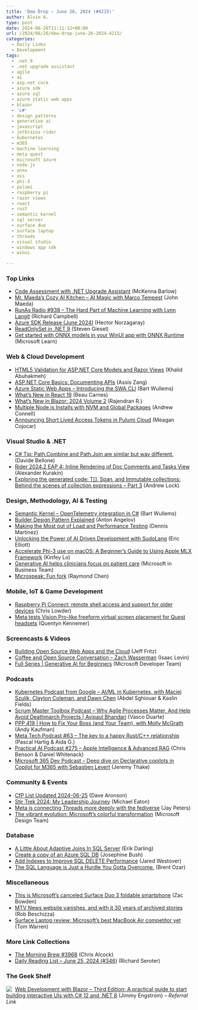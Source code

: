 ```yaml
---
title: 'Dew Drop – June 26, 2024 (#4215)'
author: Alvin A.
type: post
date: 2024-06-26T11:11:12+00:00
url: /2024/06/26/dew-drop-june-26-2024-4215/
categories:
  - Daily Links
  - Development
tags:
  - .net 9
  - .net upgrade assistant
  - agile
  - ai
  - asp.net core
  - azure sdk
  - azure sql
  - azure static web apps
  - blazor
  - 'c#'
  - design patterns
  - generative ai
  - javascript
  - jetbrains rider
  - kubernetes
  - m365
  - machine learning
  - meta quest
  - microsoft azure
  - node.js
  - onnx
  - oss
  - phi-3
  - pulumi
  - raspberry pi
  - razor views
  - react
  - rust
  - semantic kernel
  - sql server
  - surface duo
  - surface laptop
  - threads
  - visual studio
  - windows app sdk
  - winui

---
```

### <a name="top"></a>Top Links

  * <a href="https://devblogs.microsoft.com/visualstudio/code-assessment-with-net-upgrade-assistant/" target="_blank" rel="noopener">Code Assessment with .NET Upgrade Assistant</a> (McKenna Barlow)
  * <a href="http://www.youtube.com/watch?v=PW-w1yVVRXc" target="_blank" rel="noopener">Mr. Maeda&#8217;s Cozy AI Kitchen &#8211; AI Magic with Marco Tempest</a> (John Maeda)
  * <a href="https://runasradio.com/Shows/Show/938" target="_blank" rel="noopener">RunAs Radio #938 &#8211; The Hard Part of Machine Learning with Lynn Langit</a> (Richard Campbell)
  * <a href="https://devblogs.microsoft.com/azure-sdk/azure-sdk-release-june-2024/" target="_blank" rel="noopener">Azure SDK Release (June 2024)</a> (Hector Norzagaray)
  * <a href="https://steven-giesel.com/blogPost/f368c7d3-488e-4bea-92b4-abf176353fa3" target="_blank" rel="noopener">ReadOnlySet in .NET 9</a> (Steven Giesel)
  * <a href="https://learn.microsoft.com/windows/ai/models/get-started-onnx-winui" target="_blank" rel="noopener">Get started with ONNX models in your WinUI app with ONNX Runtime</a> (Microsoft Learn)



### <a name="web"></a>Web & Cloud Development

  * <a href="https://khalidabuhakmeh.com/html5-validation-for-aspnet-core-models-and-razor-views" target="_blank" rel="noopener">HTML5 Validation for ASP.NET Core Models and Razor Views</a> (Khalid Abuhakmeh)
  * <a href="https://www.telerik.com/blogs/aspnet-core-basics-documenting-apis" target="_blank" rel="noopener">ASP.NET Core Basics: Documenting APIs</a> (Assis Zang)
  * <a href="https://bartwullems.blogspot.com/2024/06/azure-static-web-appsintroducing-swa-cli.html" target="_blank" rel="noopener">Azure Static Web Apps – Introducing the SWA CLI</a> (Bart Wullems)
  * <a href="https://www.freecodecamp.org/news/whats-new-in-react-19/" target="_blank" rel="noopener">What&#8217;s New in React 19</a> (Beau Carnes)
  * <a href="https://www.syncfusion.com/blogs/post/whats-new-blazor-2024-volume-2?utm_source=alvinashcraft&utm_medium=email&utm_campaign=alvinashcraft_blog_edmjun24" target="_blank" rel="noopener">What’s New in Blazor: 2024 Volume 2</a> (Rajendran R.)
  * <a href="https://www.voitanos.io/blog/multiple-node-installs-nvm-global-packages/?utm_medium=rss&utm_source=andrewconnell.com" target="_blank" rel="noopener">Multiple Node.js Installs with NVM and Global Packages</a> (Andrew Connell)
  * <a href="https://www.pulumi.com/blog/short-lived-access-tokens/" target="_blank" rel="noopener">Announcing Short Lived Access Tokens in Pulumi Cloud</a> (Meagan Cojocar)



### <a name="dotnet"></a>Visual Studio & .NET

  * <a href="https://www.code4it.dev/csharptips/path-combine-vs-path-join/" target="_blank" rel="noopener">C# Tip: Path.Combine and Path.Join are similar but way different.</a> (Davide Bellone)
  * <a href="https://blog.jetbrains.com/dotnet/2024/06/25/rider-2024-2-eap-4/" target="_blank" rel="noopener">Rider 2024.2 EAP 4: Inline Rendering of Doc Comments and Tasks View</a> (Alexander Kurakin)
  * <a href="https://andrewlock.net/behind-the-scenes-of-collection-expressions-part-3-arrays-span-of-t-and-immutable-collections/" target="_blank" rel="noopener">Exploring the generated code: T[], Span, and Immutable collections: Behind the scenes of collection expressions &#8211; Part 3</a> (Andrew Lock)



### <a name="design"></a>Design, Methodology, AI & Testing

  * <a href="https://bartwullems.blogspot.com/2024/06/semantic-kernelopentelemetry.html" target="_blank" rel="noopener">Semantic Kernel &#8211; OpenTelemetry integration in C#</a> (Bart Wullems)
  * <a href="https://www.automatetheplanet.com/builder-design-pattern-explained/" target="_blank" rel="noopener">Builder Design Pattern Explained</a> (Anton Angelov)
  * <a href="https://www.telerik.com/blogs/making-most-load-performance-testing" target="_blank" rel="noopener">Making the Most out of Load and Performance Testing</a> (Dennis Martinez)
  * <a href="https://www.oreilly.com/radar/unlocking-the-power-of-ai-driven-development-with-sudolang/" target="_blank" rel="noopener">Unlocking the Power of AI Driven Development with SudoLang</a> (Eric Elliott)
  * <a href="https://techcommunity.microsoft.com/t5/microsoft-developer-community/accelerate-phi-3-use-on-macos-a-beginner-s-guide-to-using-apple/ba-p/4174656" target="_blank" rel="noopener">Accelerate Phi-3 use on macOS: A Beginner&#8217;s Guide to Using Apple MLX Framework</a> (Kinfey Lo)
  * <a href="https://www.microsoft.com/en-us/industry/microsoft-in-business/era-of-ai/2024/06/25/generative-ai-helps-clinicians-focus-on-patient-care/" target="_blank" rel="noopener">Generative AI helps clinicians focus on patient care</a> (Microsoft in Business Team)
  * <a href="https://devblogs.microsoft.com/oldnewthing/20240625-00/?p=109931" target="_blank" rel="noopener">Microspeak: Fun fork</a> (Raymond Chen)



### <a name="mobile"></a>Mobile, IoT & Game Development

  * <a href="https://www.raspberrypi.com/news/raspberry-pi-connect-remote-shell-access-and-support-for-older-devices/" target="_blank" rel="noopener">Raspberry Pi Connect: remote shell access and support for older devices</a> (Chris Lowder)
  * <a href="https://www.theverge.com/2024/6/25/24185869/meta-quest-vr-virtual-screen-placement" target="_blank" rel="noopener">Meta tests Vision Pro-like freeform virtual screen placement for Quest headsets</a> (Quentyn Kennemer)



### <a name="videos"></a>Screencasts & Videos

  * <a href="http://www.youtube.com/watch?v=pushGhBrqUg" target="_blank" rel="noopener">Building Open Source Web Apps and the Cloud</a> (Jeff Fritz)
  * <a href="http://www.youtube.com/watch?v=7Ud6sI4uBTc" target="_blank" rel="noopener">Coffee and Open Source Conversation &#8211; Zach Wasserman</a> (Isaac Levin)
  * <a href="http://www.youtube.com/watch?v=k7HaeJs-N-o" target="_blank" rel="noopener">Full Series | Generative AI for Beginners</a> (Microsoft Developer Team)



### <a name="podcasts"></a>Podcasts

  * <a href="http://sites.libsyn.com/419861/aiml-in-kubernetes-with-maciej-szulik-clayton-coleman-and-dawn-chen" target="_blank" rel="noopener">Kubernetes Podcast from Google &#8211; AI/ML in Kubernetes, with Maciej Szulik, Clayton Coleman, and Dawn Chen</a> (Abdel Sghiouar & Kaslin Fields)
  * <a href="https://scrummastertoolbox.libsyn.com/why-agile-processes-matter-and-help-avoid-deathmarch-projects-avipaul-bhandari" target="_blank" rel="noopener">Scrum Master Toolbox Podcast &#8211; Why Agile Processes Matter, And Help Avoid Deathmarch Projects | Avipaul Bhandari</a> (Vasco Duarte)
  * <a href="https://peopleandprojectspodcast.libsyn.com/ppp-419-how-to-fix-your-boss-and-your-team-with-molly-mcgrath" target="_blank" rel="noopener">PPP 419 | How to Fix Your Boss (and Your Team), with Molly McGrath</a> (Andy Kaufman)
  * <a href="https://engineering.fb.com/2024/06/25/developer-tools/the-key-to-a-happy-rust-c-relationship/" target="_blank" rel="noopener">Meta Tech Podcast #63 &#8211; The key to a happy Rust/C++ relationship</a> (Pascal Hartig & Aida G.)
  * <a href="https://changelog.com/practicalai/275" target="_blank" rel="noopener">Practical AI Podcast #275 &#8211; Apple Intelligence & Advanced RAG</a> (Chris Benson & Daniel Whitenack)
  * <a href="https://www.m365devpodcast.com/e/deep-dive-on-declarative-copilots-in-copilot-for-m365-with-sebastien-levert/" target="_blank" rel="noopener">Microsoft 365 Dev Podcast &#8211; Deep dive on Declarative copilots in Copilot for M365 with Sebastien Levert</a> (Jeremy Thake)



### <a name="events"></a>Community & Events

  * <a href="https://www.codosaur.us/blog/cfp-list-updated-2024-06-25" target="_blank" rel="noopener">CfP List Updated 2024-06-25</a> (Dave Aronson)
  * <a href="https://samestuffdifferentday.net/2024/06/25/leadership-journey-stirtrek/" target="_blank" rel="noopener">Stir Trek 2024: My Leadership Journey</a> (Michael Eaton)
  * <a href="https://www.theverge.com/2024/6/25/24185226/meta-threads-fediverse-likes-replies" target="_blank" rel="noopener">Meta is connecting Threads more deeply with the fediverse</a> (Jay Peters)
  * <a href="https://medium.com/microsoft-design/the-vibrant-evolution-microsofts-colorful-transformation-5221c2529cac?source=rss----71c99841f1ad---4" target="_blank" rel="noopener">The vibrant evolution: Microsoft’s colorful transformation</a> (Microsoft Design Team)



### <a name="sql"></a>Database

  * <a href="https://erikdarling.com/a-little-about-adaptive-joins-in-sql-server/" target="_blank" rel="noopener">A Little About Adaptive Joins In SQL Server</a> (Erik Darling)
  * <a href="https://sqlkitty.com/copy-azure-sql-db/" target="_blank" rel="noopener">Create a copy of an Azure SQL DB</a> (Josephine Bush)
  * <a href="https://www.mssqltips.com/sqlservertip/8031/add-indexes-to-improve-sql-delete-performance/" target="_blank" rel="noopener">Add Indexes to Improve SQL DELETE Performance</a> (Jared Westover)
  * <a href="https://www.brentozar.com/archive/2024/06/the-sql-language-is-just-a-hurdle-you-gotta-overcome/" target="_blank" rel="noopener">The SQL Language is Just a Hurdle You Gotta Overcome.</a> (Brent Ozar)



### <a name="misc"></a>Miscellaneous

  * <a href="https://www.windowscentral.com/hardware/surface/this-is-microsofts-canceled-surface-duo-3-foldable-smartphone" target="_blank" rel="noopener">This is Microsoft&#8217;s canceled Surface Duo 3 foldable smartphone</a> (Zac Bowden)
  * <a href="https://boingboing.net/2024/06/25/mtv-news-website-vanishes-and-with-it-30-years-of-archived-stories.html" target="_blank" rel="noopener">MTV News website vanishes, and with it 30 years of archived stories</a> (Rob Beschizza)
  * <a href="https://www.theverge.com/2024/6/25/24185462/microsoft-surface-laptop-7th-edition-review" target="_blank" rel="noopener">Surface Laptop review: Microsoft’s best MacBook Air competitor yet</a> (Tom Warren)



### <a name="links"></a>More Link Collections

  * <a href="https://blog.cwa.me.uk/2024/06/26/the-morning-brew-3968/" target="_blank" rel="noopener">The Morning Brew #3968</a> (Chris Alcock)
  * <a href="https://seroter.com/2024/06/25/daily-reading-list-june-25-2024-346/" target="_blank" rel="noopener">Daily Reading List – June 25, 2024 (#346)</a> (Richard Seroter)



### <a name="shelf"></a>The Geek Shelf

<a href="https://www.amazon.com/dp/1835465919/?tag=amavin-20" target="_blank" rel="noopener"><img decoding="async" align="left" style="margin: 0px 4px 0px 0px; border: 0px currentcolor; border-image: none; float: left; display: inline; background-image: none;" src="https://m.media-amazon.com/images/I/41MlNFG1C1L._SS135_.jpg" border="0" /></a>&nbsp;<a href="https://www.amazon.com/dp/1835465919/?tag=amavin-20" target="_blank" rel="noopener">Web Development with Blazor &#8211; Third Edition: A practical guide to start building interactive UIs with C# 12 and .NET 8</a> (Jimmy Engstrom) _&#8211; Referral Link_